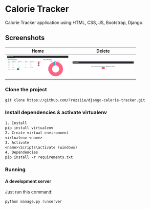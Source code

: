 # Calorie Tracker
Calorie Tracker application using HTML, CSS, JS, Bootstrap, Django.

## Screenshots
| Home | Delete |
|------|--------|
| <img src="./screenshots/ct_home.png" width="200"> | <img src="./screenshots/ct_delete.png" width="200"> |


### Clone the project

```
git clone https://github.com/Frozziie/django-calorie-tracker.git
```

### Install dependencies & activate virtualenv

```
1. Install
pip install virtualenv
2. Create virtual environment
virtualenv <name>
3. Activate
<name>\Scripts\activate (windows)
4. Dependencies
pip install -r requirements.txt
```

### Running

#### A development server

Just run this command:

```
python manage.py runserver
```